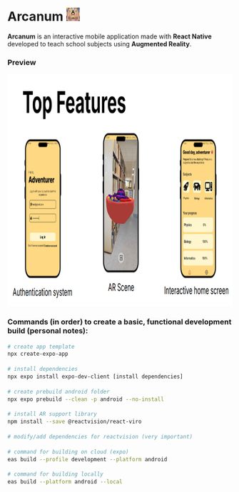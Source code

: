 # Arcanum <img src="assets/images/icon.png" width="30" height = "30"/>
**Arcanum** is an interactive mobile application made with **React Native** developed to teach school subjects using **Augmented Reality**.


### Preview

<img src="assets/images/top-features.png" width="900" height = "520"/>

### Commands (in order) to create a basic, functional development build (personal notes):

```bash
# create app template
npx create-expo-app

# install dependencies
npx expo install expo-dev-client [install dependencies]

# create prebuild android folder
npx expo prebuild --clean -p android --no-install

# install AR support library
npm install --save @reactvision/react-viro

# modify/add dependencies for reactvision (very important)

# command for building on cloud (expo)
eas build --profile development --platform android

# command for building locally
eas build --platform android --local
```
